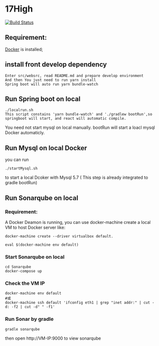 # 17High

[![Build Status](https://travis-ci.org/tw-wh-devops-community/17high_web.svg?branch=development)](https://travis-ci.org/tw-wh-devops-community/17high_web)

## Requirement:

[Docker](https://docs.docker.com/docker-for-mac/install/#download-docker-for-mac) is installed;
## install front develop dependency
```
Enter src/websrc, read README.md and prepare develop environment
And then You just need to run yarn install
Spring boot will auto run yarn bundle-watch
```
## Run Spring boot on local

~~~
./localrun.sh
This script constains 'yarn bundle-watch' and './gradlew bootRun',so springboot will start, and react will automatic compile.
~~~
You need not start mysql on local manually. bootRun will start a loacl mysql Docker automaticly.

## Run Mysql on local Docker
you can run
```
./startMysql.sh
```
to start a local Dcoker with Mysql 5.7 ( This step is already integrated to gradle bootRun)

## Run Sonarqube on local

### Requirement:
A Docker Deamon is running, you can use docker-machine create a local VM to host Docker server like:
```
docker-machine create --driver virtualbox default.
```
```
eval $(docker-machine env default)
```

### Start Sonarqube on local
```
cd Sonarqube
docker-compose up
```
### Check the VM IP
```
docker-machine env default
#或
docker-machine ssh default 'ifconfig eth1 | grep "inet addr:" | cut -d: -f2 | cut -d" " -f1'
```

### Run Sonar by gradle
```
gradle sonarqube
```
then open http://VM-IP:9000 to view sonarqube
